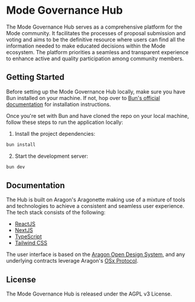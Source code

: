 # Mode Governance Hub

The Mode Governance Hub serves as a comprehensive platform for the Mode community. It facilitates the processes of proposal submission and voting and aims to be the definitive resource where users can find all the information needed to make educated decisions within the Mode ecosystem. The platform priorities a seamless and transparent experience to enhance active and quality participation among community members.

## Getting Started

Before setting up the Mode Governance Hub locally, make sure you have Bun installed on your machine. If not, hop over to [Bun's official documentation](https://bun.sh/) for installation instructions.

Once you're set with Bun and have cloned the repo on your local machine, follow these steps to run the application locally:

1. Install the project dependencies:

```bash
bun install
```

2. Start the development server:

```bash
bun dev
```

## Documentation

The Hub is built on Aragon's Aragonette making use of a mixture of tools and technologies to achieve a consistent and seamless user experience. The tech stack consists of the following:

- [ReactJS](https://reactjs.org)
- [NextJS](https://nextjs.org)
- [TypeScript](https://www.typescriptlang.org)
- [Tailwind CSS](https://tailwindcss.com)

The user interface is based on the [Aragon Open Design System](https://www.figma.com/community/file/1228026689149097807), and any underlying contracts leverage Aragon's [OSx Protocol](https://devs.aragon.org/docs/osx/).

## License

The Mode Governance Hub is released under the AGPL v3 License.
